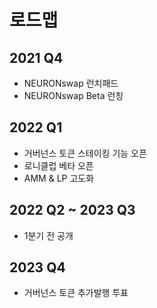 # 로드맵

## 2021 Q4

* NEURONswap 런치패드
* NEURONswap Beta 런칭

## 2022 Q1

* 거버넌스 토큰 스테이킹 기능 오픈
* 로니클럽 베타 오픈
* AMM & LP 고도화

## 2022 Q2 \~ 2023 Q3

* 1분기 전 공개

## 2023 Q4

* 거버넌스 토큰 추가발행 투표
